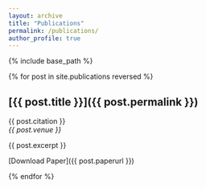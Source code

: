 ```yaml
---
layout: archive
title: "Publications"
permalink: /publications/
author_profile: true
---
```



<!-- {% if site.author.googlescholar %}
  <div class="wordwrap">You can also find my articles on <a href="{{site.author.googlescholar}}">my Google Scholar profile</a>.</div>
{% endif %} -->

{% include base_path %}

<!-- {% for post in site.publications reversed %}
  {% include archive-single.html %}
{% endfor %} -->

{% for post in site.publications reversed %}
## [{{ post.title }}]({{ post.permalink }})
{{ post.citation }}<br>
_{{ post.venue }}_

{{ post.excerpt }}

[Download Paper]({{ post.paperurl }})

{% endfor %}